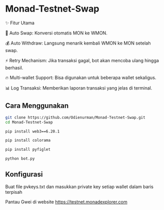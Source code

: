 # Monad-Testnet-Swap
✨ Fitur Utama

🔄 Auto Swap: Konversi otomatis MON ke WMON.

💰 Auto Withdraw: Langsung menarik kembali WMON ke MON setelah swap.

⚡ Retry Mechanism: Jika transaksi gagal, bot akan mencoba ulang hingga berhasil.

🔥 Multi-wallet Support: Bisa digunakan untuk beberapa wallet sekaligus.

📊 Log Transaksi: Memberikan laporan transaksi yang jelas di terminal.


## Cara Menggunakan
```sh
git clone https://github.com/Odienurman/Monad-Testnet-Swap.git
cd Monad-Testnet-Swap
```
```sh
pip install web3==6.20.1
```
```sh
pip install colorama
```
```sh
pip install pyfiglet
```
```sh
python bot.py
```

## Konfigurasi

Buat file pvkeys.txt dan masukkan private key setiap wallet dalam baris terpisah

Pantau Gwei di website https://testnet.monadexplorer.com
